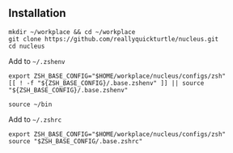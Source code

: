 ## Installation

```
mkdir ~/workplace && cd ~/workplace
git clone https://github.com/reallyquickturtle/nucleus.git
cd nucleus
```

Add to `~/.zshenv`
```
export ZSH_BASE_CONFIG="$HOME/workplace/nucleus/configs/zsh"
[[ ! -f "${ZSH_BASE_CONFIG}/.base.zshenv" ]] || source "${ZSH_BASE_CONFIG}/.base.zshenv"

source ~/bin
```

Add to `~/.zshrc`
```
export ZSH_BASE_CONFIG="$HOME/workplace/nucleus/configs/zsh"
source "$ZSH_BASE_CONFIG/.base.zshrc"
```
